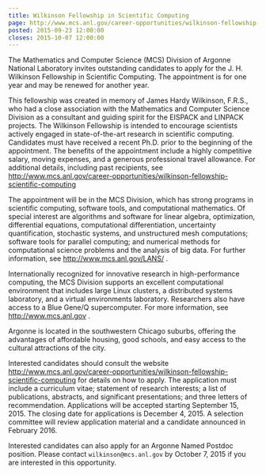 ```yaml
---
title: Wilkinson Fellowship in Scientific Computing
page: http://www.mcs.anl.gov/career-opportunities/wilkinson-fellowship-scientific-computing
posted: 2015-09-23 12:00:00
closes: 2015-10-07 12:00:00
---
```


The Mathematics and Computer Science (MCS) Division of Argonne National 
Laboratory invites outstanding candidates to apply for the J. H. 
Wilkinson Fellowship in Scientific Computing. The appointment is for one 
year and may be renewed for another year.

This fellowship was created in memory of James Hardy Wilkinson, F.R.S., 
who had a close association with the Mathematics and Computer Science 
Division as a consultant and guiding spirit for the EISPACK and LINPACK 
projects. The Wilkinson Fellowship is intended to encourage scientists 
actively engaged in state-of-the-art research in scientific computing. 
Candidates must have received a recent Ph.D. prior to the beginning of 
the appointment. The benefits of the appointment include a highly 
competitive salary, moving expenses, and a generous professional travel 
allowance. For additional details, including past recipients, see 
http://www.mcs.anl.gov/career-opportunities/wilkinson-fellowship-scientific-computing

The appointment will be in the MCS Division, which has strong programs 
in scientific computing, software tools, and computational mathematics. 
Of special interest are algorithms and software for linear algebra, 
optimization, differential equations, computational differentiation, 
uncertainty quantification, stochastic systems, and unstructured mesh 
computations; software tools for parallel computing; and numerical 
methods for computational science problems and the analysis of big data. 
For further information, see <http://www.mcs.anl.gov/LANS/> .

Internationally recognized for innovative research in high-performance 
computing, the MCS Division supports an excellent computational 
environment that includes large Linux clusters, a distributed systems 
laboratory, and a virtual environments laboratory. Researchers also have 
access to a Blue Gene/Q supercomputer. For more information, see 
<http://www.mcs.anl.gov> .

Argonne is located in the southwestern Chicago suburbs, offering the 
advantages of affordable housing, good schools, and easy access to the 
cultural attractions of the city.

Interested candidates should consult the website 
<http://www.mcs.anl.gov/career-opportunities/wilkinson-fellowship-scientific-computing>
for details on how to apply. The application must include a curriculum 
vitae; statement of research interests; a list of publications, 
abstracts, and significant presentations; and three letters of 
recommendation. Applications will be accepted starting September 15, 
2015. The closing date for applications is December 4, 2015. A selection 
committee will review application material and a candidate announced in 
February 2016.

Interested candidates can also apply for an Argonne Named Postdoc
position. Please contact `wilkinson@mcs.anl.gov` by October 7, 2015 if
you are interested in this opportunity.
